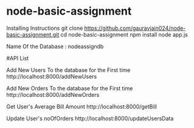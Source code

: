 # node-basic-assignment

Installing Instructions
git clone https://github.com/gauravjain024/node-basic-assignment.git
cd node-basic-assignment
npm install
node app.js

Name Of the Database : nodeassigndb

#API List

Add New Users To the database for the First time
http://localhost:8000/addNewUsers

Add New Orders To the database for the First time
http://localhost:8000/addNewOrders

Get User's Average Bill Amount
http://localhost:8000/getBill

Update User's noOfOrders
http://localhost:8000/updateUsersData
